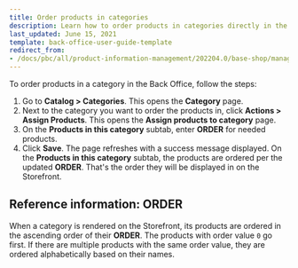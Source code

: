 ```yaml
---
title: Order products in categories
description: Learn how to order products in categories directly in the Spryker Cloud Commerce OS Back Office.
last_updated: June 15, 2021
template: back-office-user-guide-template
redirect_from:
- /docs/pbc/all/product-information-management/202204.0/base-shop/manage-in-the-back-office/categories/order-products-in-categories.html
---
```


To order products in a category in the Back Office, follow the steps:

1. Go to **Catalog&nbsp;<span aria-label="and then">></span> Categories**.
    This opens the **Category** page.
2. Next to the category you want to order the products in, click **Actions&nbsp;<span aria-label="and then">></span> Assign Products**.
    This opens the **Assign products to category** page.
3. On the **Products in this category** subtab, enter **ORDER** for needed products.
4. Click **Save**.
    The page refreshes with a success message displayed. On the **Products in this category** subtab, the products are ordered per the updated **ORDER**. That's the order they will be displayed in on the Storefront. 

## Reference information: ORDER

When a category is rendered on the Storefront, its products are ordered in the ascending order of their **ORDER**. The products with order value `0` go first. If there are multiple products with the same order value, they are ordered alphabetically based on their names.
